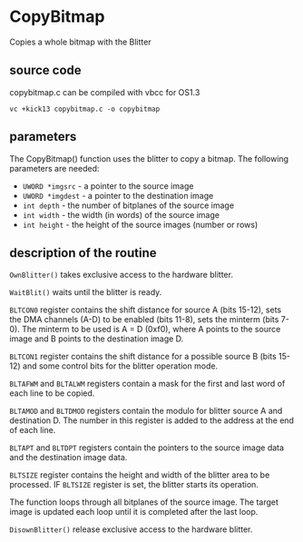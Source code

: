 # CopyBitmap
Copies a whole bitmap with the Blitter

## source code
copybitmap.c can be compiled with vbcc for OS1.3
```shell
vc +kick13 copybitmap.c -o copybitmap
```

## parameters
The CopyBitmap() function uses the blitter to copy a bitmap. The following parameters are needed:
+ `UWORD *imgsrc` - a pointer to the source image
+ `UWORD *imgdest` - a pointer to the destination image
+ `int depth` - the number of bitplanes of the source image
+ `int width` - the width (in words) of the source image
+ `int height` - the height of the source images (number or rows)

## description of the routine
`OwnBlitter()` takes exclusive access to the hardware blitter.

`WaitBlit()` waits until the blitter is ready.

`BLTCON0` register contains the shift distance for source A (bits 15-12), sets the DMA channels (A-D) to be enabled (bits 11-8), sets the minterm (bits 7-0).
The minterm to be used is A = D (0xf0), where A points to the source image and B points to the destination image D.

`BLTCON1` register contains the shift distance for a possible source B (bits 15-12) and some control bits for the blitter operation mode.

`BLTAFWM` and `BLTALWM` registers contain a mask for the first and last word of each line to be copied.

`BLTAMOD` and `BLTDMOD` registers contain the modulo for blitter source A and destination D. The number in this register is added to the address at the end of each line.

`BLTAPT` and `BLTDPT` registers contain the pointers to the source image data and the destination image data.

`BLTSIZE` register contains the height and width of the blitter area to be processed. IF `BLTSIZE` register is set, the blitter starts its operation.

The function loops through all bitplanes of the source image. The target image is updated each loop until it is completed after the last loop.

`DisownBlitter()` release exclusive access to the hardware blitter.
